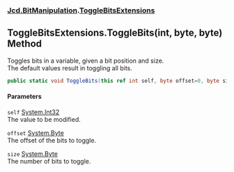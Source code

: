 ### [Jcd.BitManipulation](Jcd_BitManipulation.md 'Jcd.BitManipulation').[ToggleBitsExtensions](Jcd_BitManipulation_ToggleBitsExtensions.md 'Jcd.BitManipulation.ToggleBitsExtensions')
## ToggleBitsExtensions.ToggleBits(int, byte, byte) Method
Toggles bits in a variable, given a bit position and size.   
The default values result in toggling all bits.   
```csharp
public static void ToggleBits(this ref int self, byte offset=0, byte size=32);
```
#### Parameters
<a name='Jcd_BitManipulation_ToggleBitsExtensions_ToggleBits(int_byte_byte)_self'></a>
`self` [System.Int32](https://docs.microsoft.com/en-us/dotnet/api/System.Int32 'System.Int32')  
The value to be modified.
  
<a name='Jcd_BitManipulation_ToggleBitsExtensions_ToggleBits(int_byte_byte)_offset'></a>
`offset` [System.Byte](https://docs.microsoft.com/en-us/dotnet/api/System.Byte 'System.Byte')  
The offset of the bits to toggle.
  
<a name='Jcd_BitManipulation_ToggleBitsExtensions_ToggleBits(int_byte_byte)_size'></a>
`size` [System.Byte](https://docs.microsoft.com/en-us/dotnet/api/System.Byte 'System.Byte')  
The number of bits to toggle.
  

